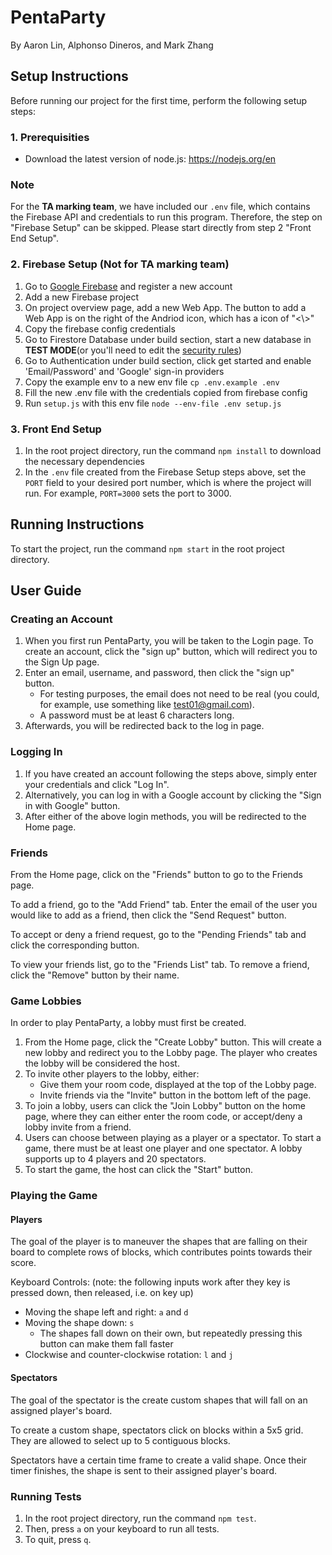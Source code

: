 # PentaParty
By Aaron Lin, Alphonso Dineros, and Mark Zhang

## Setup Instructions
Before running our project for the first time, perform the following setup steps:

### 1. Prerequisities
- Download the latest version of node.js: https://nodejs.org/en

### Note
For the **TA marking team**, we have included our `.env` file, which contains the Firebase API and credentials to run this program. Therefore, the step on "Firebase Setup" can be skipped. Please start directly from step 2 "Front End Setup".

### 2. Firebase Setup (Not for TA marking team)
1. Go to [Google Firebase](https://firebase.google.com/) and register a new account
2. Add a new Firebase project
3. On project overview page, add a new Web App. The button to add a Web App is on the right of the Andriod icon, which has a icon of "<\\>"
4. Copy the firebase config credentials
5. Go to Firestore Database under build section, start a new database in **TEST MODE**(or you'll need to edit the [security rules](https://firebase.google.com/docs/rules/get-started?hl=en#understand_the_language))
6. Go to Authentication under build section, click get started and enable 'Email/Password' and 'Google' sign-in providers
7. Copy the example env to a new env file `cp .env.example .env`
8. Fill the new .env file with the credentials copied from firebase config
9. Run `setup.js` with this env file `node --env-file .env setup.js`

### 3. Front End Setup
1. In the root project directory, run the command `npm install` to download the necessary dependencies
2. In the `.env` file created from the Firebase Setup steps above, set the `PORT` field to your desired port number, which is where the project will run.
   For example, `PORT=3000` sets the port to 3000.

## Running Instructions
To start the project, run the command `npm start` in the root project directory.

## User Guide
### Creating an Account
1. When you first run PentaParty, you will be taken to the Login page. To create an account, click the "sign up" button, which will redirect you to the Sign Up page.
2. Enter an email, username, and password, then click the "sign up" button.
    - For testing purposes, the email does not need to be real (you could, for example, use something like test01@gmail.com).
    - A password must be at least 6 characters long.
3. Afterwards, you will be redirected back to the log in page.

### Logging In
1. If you have created an account following the steps above, simply enter your credentials and click "Log In".
2. Alternatively, you can log in with a Google account by clicking the "Sign in with Google" button.
3. After either of the above login methods, you will be redirected to the Home page.

### Friends
From the Home page, click on the "Friends" button to go to the Friends page.

To add a friend, go to the "Add Friend" tab. Enter the email of the user you would like to add as a friend, then click the "Send Request" button.

To accept or deny a friend request, go to the "Pending Friends" tab and click the corresponding button.

To view your friends list, go to the "Friends List" tab. To remove a friend, click the "Remove" button by their name.

### Game Lobbies
In order to play PentaParty, a lobby must first be created. 
1. From the Home page, click the "Create Lobby" button.
   This will create a new lobby and redirect you to the Lobby page.
   The player who creates the lobby will be considered the host.
2. To invite other players to the lobby, either:
   - Give them your room code, displayed at the top of the Lobby page.
   - Invite friends via the "Invite" button in the bottom left of the page.
3. To join a lobby, users can click the "Join Lobby" button on the home page, where they can either enter the room code, or accept/deny a lobby invite from a friend.
4. Users can choose between playing as a player or a spectator. To start a game, there must be at least one player and one spectator. A lobby supports up to 4 players and 20 spectators.
5. To start the game, the host can click the "Start" button.

### Playing the Game
#### Players
The goal of the player is to maneuver the shapes that are falling on their board to complete rows of blocks, which contributes points towards their score.

Keyboard Controls: 
(note: the following inputs work after they key is pressed down, then released, i.e. on key up)
- Moving the shape left and right: `a` and `d`
- Moving the shape down: `s`
  - The shapes fall down on their own, but repeatedly pressing this button can make them fall faster
- Clockwise and counter-clockwise rotation: `l` and `j`

#### Spectators
The goal of the spectator is the create custom shapes that will fall on an assigned player's board.

To create a custom shape, spectators click on blocks within a 5x5 grid. They are allowed to select up to 5 contiguous blocks.

Spectators have a certain time frame to create a valid shape. Once their timer finishes, the shape is sent to their assigned player's board.

### Running Tests
1. In the root project directory, run the command `npm test`.
2. Then, press `a` on your keyboard to run all tests.
3. To quit, press `q`.
